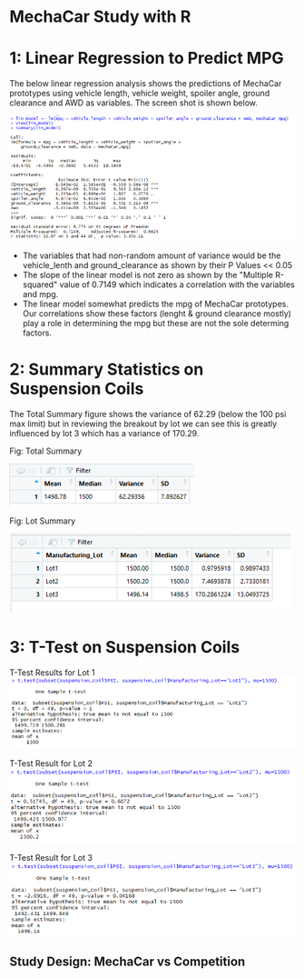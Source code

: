 # MechaCar Study with R

# 1: Linear Regression to Predict MPG

The below linear regression analysis shows the predictions of MechaCar prototypes using vehicle length, vehicle weight, spoiler angle, ground clearance and AWD as variables.  The screen shot is shown below.  

<img src="lin_regression.png"/>

 - The variables that had non-random amount of variance would be the vehicle_lenth and ground_clearance as shown by their P Values << 0.05 
 - The slope of the linear model is not zero as shown by the "Multiple R-squared" value of 0.7149 which indicates a correlation with the variables and mpg.  
 - The linear model somewhat predicts the mpg of MechaCar prototypes.  Our correlations show these factors (lenght & ground clearance mostly) play a role in determining the mpg but these are not the sole determing factors.  

# 2: Summary Statistics on Suspension Coils

The Total Summary figure shows the variance of 62.29 (below the 100 psi max limit) but in reviewing the breakout by lot we can see this is greatly influenced by lot 3 which has a variance of 170.29.   

Fig: Total Summary

<img src="total_summary.png"/>

Fig: Lot Summary

<img src="lot_summary.png"/>


# 3: T-Test on Suspension Coils
T-Test Results for Lot 1  
<img src="T-Test_Lot1.png"/>

T-Test Result for Lot 2 
<img src="T-Test_Lot2.png"/>


T-Test Result for Lot 3 
<img src="T-Test_Lot3.png"/>

## Study Design: MechaCar vs Competition





